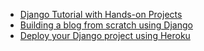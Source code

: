 - [Django Tutorial with Hands-on Projects](https://www.youtube.com/watch?v=ftKiHCDVwfA)
- [Building a blog from scratch using Django](https://realpython.com/build-a-blog-from-scratch-django/)
- [Deploy your Django project using Heroku](https://realpython.com/django-hosting-on-heroku/)
